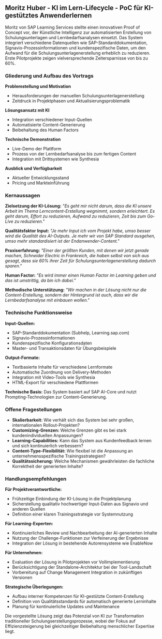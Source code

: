 ## Moritz Huber - KI im Lern-Lifecycle - PoC für KI-gestütztes Anwenderlernen

Moritz von SAP Learning Services stellte einen innovativen Proof of Concept vor, der Künstliche Intelligenz zur automatisierten Erstellung von Schulungsunterlagen und Lernbedarfsanalysen einsetzt. Das System integriert verschiedene Datenquellen wie SAP-Standarddokumentation, Signavio-Prozessinformationen und kundenspezifische Daten, um den Aufwand für die Schulungsunterlagenerstellung erheblich zu reduzieren. Erste Pilotprojekte zeigen vielversprechende Zeitersparnisse von bis zu 60%.

### Gliederung und Aufbau des Vortrags

**Problemstellung und Motivation**
- Herausforderungen der manuellen Schulungsunterlagenerstellung
- Zeitdruck in Projektphasen und Aktualisierungsproblematik

**Lösungsansatz mit KI**
- Integration verschiedener Input-Quellen
- Automatisierte Content-Generierung
- Beibehaltung des Human Factors

**Technische Demonstration**
- Live-Demo der Plattform
- Prozess von der Lernbedarfsanalyse bis zum fertigen Content
- Integration mit Drittsystemen wie Synthesia

**Ausblick und Verfügbarkeit**
- Aktueller Entwicklungsstand
- Pricing und Markteinführung

### Kernaussagen

**Zielsetzung der KI-Lösung:**
*"Es geht mir nicht darum, dass die KI unsere Arbeit im Thema Lerncontent-Erstellung wegnimmt, sondern erleichtert. Es geht darum, Effort zu reduzieren, Aufwand zu reduzieren, Zeit bis zum Go-Live zu reduzieren."*

**Qualitätsfaktor Input:**
*"Je mehr Input ich vom Projekt habe, umso besser wird die Qualität des AI-Outputs. Je mehr wir von SAP Standard ausgehen, umso mehr standardisiert ist der Endanwender-Content."*

**Praxiserfahrung:**
*"Einer der größten Kunden, mit denen wir jetzt gerade machen, Schneider Electric in Frankreich, die haben selbst von sich aus gesagt, dass sie 60% ihrer Zeit für Schulungsunterlagenerstellung dadurch sparen."*

**Human Factor:**
*"Es wird immer einen Human Factor im Learning geben und das ist umstrittig, da bin ich dabei."*

**Methodische Unterstützung:**
*"Wir machen in der Lösung nicht nur die Content-Erstellung, sondern der Hintergrund ist auch, dass wir die Lernbedarfsanalyse mit einbauen wollen."*

### Technische Funktionsweise

**Input-Quellen:**
- SAP-Standarddokumentation (Subhelp, Learning.sap.com)
- Signavio-Prozessinformationen
- Kundenspezifische Konfigurationsdaten
- Master- und Transaktionsdaten für Übungsbeispiele

**Output-Formate:**
- Textbasierte Inhalte für verschiedene Lernformate
- Automatische Zuordnung von Delivery-Methoden
- Integration mit Video-Tools wie Synthesia
- HTML-Export für verschiedene Plattformen

**Technische Basis:**
Das System basiert auf SAP AI-Core und nutzt Prompting-Technologien zur Content-Generierung.

### Offene Fragestellungen

- **Skalierbarkeit:** Wie verhält sich das System bei sehr großen, internationalen Rollout-Projekten?
- **Customizing-Grenzen:** Welche Grenzen gibt es bei stark kundenindividuellen Anpassungen?
- **Learning-Capabilities:** Kann das System aus Kundenfeedback lernen und sich kontinuierlich verbessern?
- **Content-Type-Flexibilität:** Wie flexibel ist die Anpassung an unternehmensspezifische Trainingsstrategien?
- **Qualitätssicherung:** Welche Mechanismen gewährleisten die fachliche Korrektheit der generierten Inhalte?

### Handlungsempfehlungen

**Für Projektverantwortliche:**
- Frühzeitige Einbindung der KI-Lösung in die Projektplanung
- Sicherstellung qualitativ hochwertiger Input-Daten aus Signavio und anderen Quellen
- Definition einer klaren Trainingsstrategie vor Systemnutzung

**Für Learning-Experten:**
- Kontinuierliches Review und Nachbearbeitung der AI-generierten Inhalte
- Nutzung der Challenge-Funktionen zur Verfeinerung der Ergebnisse
- Integration der Lösung in bestehende Autorensysteme wie EnableNow

**Für Unternehmen:**
- Evaluation der Lösung in Pilotprojekten vor Vollimplementierung
- Berücksichtigung der Standalone-Architektur bei der Tool-Landschaft
- Vorbereitung auf Change Management Integration in zukünftigen Versionen

**Strategische Überlegungen:**
- Aufbau interner Kompetenzen für KI-gestützte Content-Erstellung
- Definition von Qualitätsstandards für automatisch generierte Lerninhalte
- Planung für kontinuierliche Updates und Maintenance

Die vorgestellte Lösung zeigt das Potenzial von KI zur Transformation traditioneller Schulungserstellungsprozesse, wobei der Fokus auf Effizienzsteigerung bei gleichzeitiger Beibehaltung menschlicher Expertise liegt.
